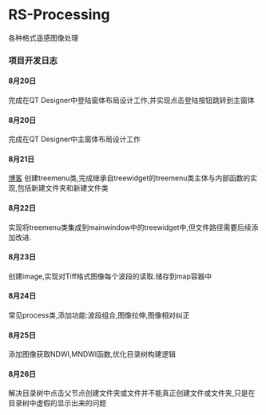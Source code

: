 # RS-Processing

各种格式遥感图像处理

### 项目开发日志

#### **8月20日**

完成在QT Designer中登陆窗体布局设计工作,并实现点击登陆按钮跳转到主窗体

#### **8月20日**

完成在QT Designer中主窗体布局设计工作

#### **8月21日**

<a href="https://blog.csdn.net/qq_37386287/article/details/107885260" target="_blank">博客</a>
创建treemenu类,完成继承自treewidget的treemenu类主体与内部函数的实现,包括新建文件夹和新建文件类

#### **8月22日**

实现将treemenu类集成到mainwindow中的treewidget中,但文件路径需要后续添加改进.

#### **8月23日**

创建image,实现对Tiff格式图像每个波段的读取.储存到map容器中

#### **8月24日**

常见process类,添加功能:波段组合,图像拉伸,图像相对纠正

#### **8月25日**

添加图像获取NDWI,MNDWI函数,优化目录树构建逻辑

#### **8月26日**

解决目录树中点击父节点创建文件夹或文件并不能真正创建文件或文件夹,只是在目录树中虚假的显示出来的问题
